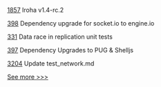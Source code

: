 
[1857](https://github.com/hyperledger/iroha/pull/1857) Iroha v1.4-rc.2

[398](https://github.com/hyperledger/cello/pull/398) Dependency upgrade for socket.io to engine.io

[331](https://github.com/hyperledger-labs/orion-server/pull/331) Data race in replication unit tests

[397](https://github.com/hyperledger/cello/pull/397) Dependency Upgrades to PUG & Shelljs

[3204](https://github.com/hyperledger/fabric/pull/3204) Update test_network.md


[See more >>>](https://start-here.hyperledger.org/pull-requests)
